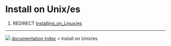 # Install on Unix/es
1.  REDIRECT [Installing_on_Linux/es](Installing_on_Linux/es.md)



---
![](images/Right_arrow.png) [documentation index](../README.md) > Install on Unix/es
